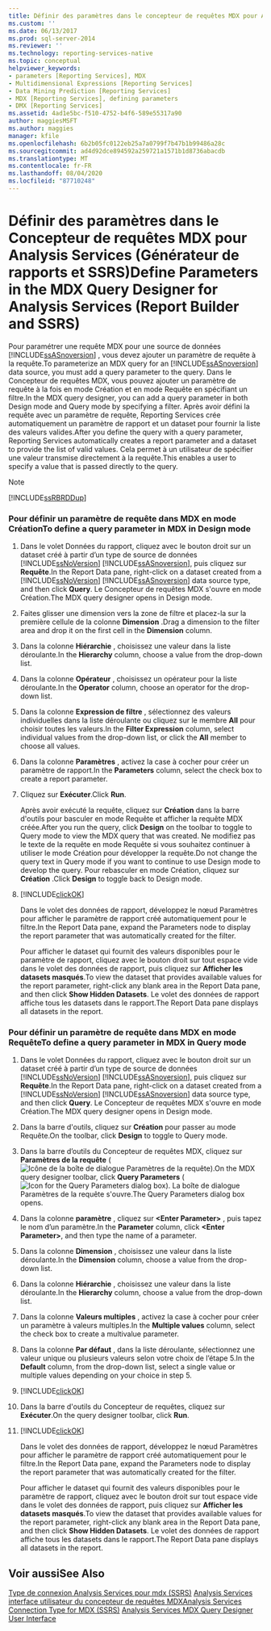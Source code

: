 ```yaml
---
title: Définir des paramètres dans le concepteur de requêtes MDX pour Analysis Services (Générateur de rapports et SSRS) | Microsoft Docs
ms.custom: ''
ms.date: 06/13/2017
ms.prod: sql-server-2014
ms.reviewer: ''
ms.technology: reporting-services-native
ms.topic: conceptual
helpviewer_keywords:
- parameters [Reporting Services], MDX
- Multidimensional Expressions [Reporting Services]
- Data Mining Prediction [Reporting Services]
- MDX [Reporting Services], defining parameters
- DMX [Reporting Services]
ms.assetid: 4ad1e5bc-f510-4752-b4f6-589e55317a90
author: maggiesMSFT
ms.author: maggies
manager: kfile
ms.openlocfilehash: 6b2b05fc0122eb25a7a0799f7b47b1b99486a28c
ms.sourcegitcommit: ad4d92dce894592a259721a1571b1d8736abacdb
ms.translationtype: MT
ms.contentlocale: fr-FR
ms.lasthandoff: 08/04/2020
ms.locfileid: "87710248"
---
```

# <a name="define-parameters-in-the-mdx-query-designer-for-analysis-services-report-builder-and-ssrs"></a><span data-ttu-id="13ec0-102">Définir des paramètres dans le Concepteur de requêtes MDX pour Analysis Services (Générateur de rapports et SSRS)</span><span class="sxs-lookup"><span data-stu-id="13ec0-102">Define Parameters in the MDX Query Designer for Analysis Services (Report Builder and SSRS)</span></span>
  <span data-ttu-id="13ec0-103">Pour paramétrer une requête MDX pour une source de données [!INCLUDE[ssASnoversion](../../../includes/ssasnoversion-md.md)] , vous devez ajouter un paramètre de requête à la requête.</span><span class="sxs-lookup"><span data-stu-id="13ec0-103">To parameterize an MDX query for an [!INCLUDE[ssASnoversion](../../../includes/ssasnoversion-md.md)] data source, you must add a query parameter to the query.</span></span> <span data-ttu-id="13ec0-104">Dans le Concepteur de requêtes MDX, vous pouvez ajouter un paramètre de requête à la fois en mode Création et en mode Requête en spécifiant un filtre.</span><span class="sxs-lookup"><span data-stu-id="13ec0-104">In the MDX query designer, you can add a query parameter in both Design mode and Query mode by specifying a filter.</span></span> <span data-ttu-id="13ec0-105">Après avoir défini la requête avec un paramètre de requête, Reporting Services crée automatiquement un paramètre de rapport et un dataset pour fournir la liste des valeurs valides.</span><span class="sxs-lookup"><span data-stu-id="13ec0-105">After you define the query with a query parameter, Reporting Services automatically creates a report parameter and a dataset to provide the list of valid values.</span></span> <span data-ttu-id="13ec0-106">Cela permet à un utilisateur de spécifier une valeur transmise directement à la requête.</span><span class="sxs-lookup"><span data-stu-id="13ec0-106">This enables a user to specify a value that is passed directly to the query.</span></span>

> [!NOTE]
>  [!INCLUDE[ssRBRDDup](../../includes/ssrbrddup-md.md)]

### <a name="to-define-a-query-parameter-in-mdx-in-design-mode"></a><span data-ttu-id="13ec0-107">Pour définir un paramètre de requête dans MDX en mode Création</span><span class="sxs-lookup"><span data-stu-id="13ec0-107">To define a query parameter in MDX in Design mode</span></span>

1.  <span data-ttu-id="13ec0-108">Dans le volet Données du rapport, cliquez avec le bouton droit sur un dataset créé à partir d’un type de source de données [!INCLUDE[ssNoVersion](../../../includes/ssnoversion-md.md)] [!INCLUDE[ssASnoversion](../../../includes/ssasnoversion-md.md)], puis cliquez sur **Requête**.</span><span class="sxs-lookup"><span data-stu-id="13ec0-108">In the Report Data pane, right-click on a dataset created from a [!INCLUDE[ssNoVersion](../../../includes/ssnoversion-md.md)] [!INCLUDE[ssASnoversion](../../../includes/ssasnoversion-md.md)] data source type, and then click **Query**.</span></span> <span data-ttu-id="13ec0-109">Le Concepteur de requêtes MDX s'ouvre en mode Création.</span><span class="sxs-lookup"><span data-stu-id="13ec0-109">The MDX query designer opens in Design mode.</span></span>

2.  <span data-ttu-id="13ec0-110">Faites glisser une dimension vers la zone de filtre et placez-la sur la première cellule de la colonne **Dimension** .</span><span class="sxs-lookup"><span data-stu-id="13ec0-110">Drag a dimension to the filter area and drop it on the first cell in the **Dimension** column.</span></span>

3.  <span data-ttu-id="13ec0-111">Dans la colonne **Hiérarchie** , choisissez une valeur dans la liste déroulante.</span><span class="sxs-lookup"><span data-stu-id="13ec0-111">In the **Hierarchy** column, choose a value from the drop-down list.</span></span>

4.  <span data-ttu-id="13ec0-112">Dans la colonne **Opérateur** , choisissez un opérateur pour la liste déroulante.</span><span class="sxs-lookup"><span data-stu-id="13ec0-112">In the **Operator** column, choose an operator for the drop-down list.</span></span>

5.  <span data-ttu-id="13ec0-113">Dans la colonne **Expression de filtre** , sélectionnez des valeurs individuelles dans la liste déroulante ou cliquez sur le membre **All** pour choisir toutes les valeurs.</span><span class="sxs-lookup"><span data-stu-id="13ec0-113">In the **Filter Expression** column, select individual values from the drop-down list, or click the **All** member to choose all values.</span></span>

6.  <span data-ttu-id="13ec0-114">Dans la colonne **Paramètres** , activez la case à cocher pour créer un paramètre de rapport.</span><span class="sxs-lookup"><span data-stu-id="13ec0-114">In the **Parameters** column, select the check box to create a report parameter.</span></span>

7.  <span data-ttu-id="13ec0-115">Cliquez sur **Exécuter**.</span><span class="sxs-lookup"><span data-stu-id="13ec0-115">Click **Run**.</span></span>

     <span data-ttu-id="13ec0-116">Après avoir exécuté la requête, cliquez sur **Création** dans la barre d'outils pour basculer en mode Requête et afficher la requête MDX créée.</span><span class="sxs-lookup"><span data-stu-id="13ec0-116">After you run the query, click **Design** on the toolbar to toggle to Query mode to view the MDX query that was created.</span></span> <span data-ttu-id="13ec0-117">Ne modifiez pas le texte de la requête en mode Requête si vous souhaitez continuer à utiliser le mode Création pour développer la requête.</span><span class="sxs-lookup"><span data-stu-id="13ec0-117">Do not change the query text in Query mode if you want to continue to use Design mode to develop the query.</span></span> <span data-ttu-id="13ec0-118">Pour rebasculer en mode Création, cliquez sur **Création** .</span><span class="sxs-lookup"><span data-stu-id="13ec0-118">Click **Design** to toggle back to Design mode.</span></span>

8.  [!INCLUDE[clickOK](../../../includes/clickok-md.md)]

     <span data-ttu-id="13ec0-119">Dans le volet des données de rapport, développez le nœud Paramètres pour afficher le paramètre de rapport créé automatiquement pour le filtre.</span><span class="sxs-lookup"><span data-stu-id="13ec0-119">In the Report Data pane, expand the Parameters node to display the report parameter that was automatically created for the filter.</span></span>

     <span data-ttu-id="13ec0-120">Pour afficher le dataset qui fournit des valeurs disponibles pour le paramètre de rapport, cliquez avec le bouton droit sur tout espace vide dans le volet des données de rapport, puis cliquez sur **Afficher les datasets masqués**.</span><span class="sxs-lookup"><span data-stu-id="13ec0-120">To view the dataset that provides available values for the report parameter, right-click any blank area in the Report Data pane, and then click **Show Hidden Datasets**.</span></span> <span data-ttu-id="13ec0-121">Le volet des données de rapport affiche tous les datasets dans le rapport.</span><span class="sxs-lookup"><span data-stu-id="13ec0-121">The Report Data pane displays all datasets in the report.</span></span>

### <a name="to-define-a-query-parameter-in-mdx-in-query-mode"></a><span data-ttu-id="13ec0-122">Pour définir un paramètre de requête dans MDX en mode Requête</span><span class="sxs-lookup"><span data-stu-id="13ec0-122">To define a query parameter in MDX in Query mode</span></span>

1.  <span data-ttu-id="13ec0-123">Dans le volet Données du rapport, cliquez avec le bouton droit sur un dataset créé à partir d’un type de source de données [!INCLUDE[ssNoVersion](../../../includes/ssnoversion-md.md)] [!INCLUDE[ssASnoversion](../../../includes/ssasnoversion-md.md)], puis cliquez sur **Requête**.</span><span class="sxs-lookup"><span data-stu-id="13ec0-123">In the Report Data pane, right-click on a dataset created from a [!INCLUDE[ssNoVersion](../../../includes/ssnoversion-md.md)] [!INCLUDE[ssASnoversion](../../../includes/ssasnoversion-md.md)] data source type, and then click **Query**.</span></span> <span data-ttu-id="13ec0-124">Le Concepteur de requêtes MDX s'ouvre en mode Création.</span><span class="sxs-lookup"><span data-stu-id="13ec0-124">The MDX query designer opens in Design mode.</span></span>

2.  <span data-ttu-id="13ec0-125">Dans la barre d'outils, cliquez sur **Création** pour passer au mode Requête.</span><span class="sxs-lookup"><span data-stu-id="13ec0-125">On the toolbar, click **Design** to toggle to Query mode.</span></span>

3.  <span data-ttu-id="13ec0-126">Dans la barre d’outils du Concepteur de requêtes MDX, cliquez sur **Paramètres de la requête** (![Icône de la boîte de dialogue Paramètres de la requête](../../analysis-services/media/iconqueryparameter.gif "Icône de la boîte de dialogue Paramètres de la requête")).</span><span class="sxs-lookup"><span data-stu-id="13ec0-126">On the MDX query designer toolbar, click **Query Parameters** (![Icon for the Query Parameters dialog box](../../analysis-services/media/iconqueryparameter.gif "Icon for the Query Parameters dialog box")).</span></span> <span data-ttu-id="13ec0-127">La boîte de dialogue Paramètres de la requête s'ouvre.</span><span class="sxs-lookup"><span data-stu-id="13ec0-127">The Query Parameters dialog box opens.</span></span>

4.  <span data-ttu-id="13ec0-128">Dans la colonne **paramètre** , cliquez sur **\<Enter Parameter>** , puis tapez le nom d’un paramètre.</span><span class="sxs-lookup"><span data-stu-id="13ec0-128">In the **Parameter** column, click **\<Enter Parameter>**, and then type the name of a parameter.</span></span>

5.  <span data-ttu-id="13ec0-129">Dans la colonne **Dimension** , choisissez une valeur dans la liste déroulante.</span><span class="sxs-lookup"><span data-stu-id="13ec0-129">In the **Dimension** column, choose a value from the drop-down list.</span></span>

6.  <span data-ttu-id="13ec0-130">Dans la colonne **Hiérarchie** , choisissez une valeur dans la liste déroulante.</span><span class="sxs-lookup"><span data-stu-id="13ec0-130">In the **Hierarchy** column, choose a value from the drop-down list.</span></span>

7.  <span data-ttu-id="13ec0-131">Dans la colonne **Valeurs multiples** , activez la case à cocher pour créer un paramètre à valeurs multiples.</span><span class="sxs-lookup"><span data-stu-id="13ec0-131">In the **Multiple values** column, select the check box to create a multivalue parameter.</span></span>

8.  <span data-ttu-id="13ec0-132">Dans la colonne **Par défaut** , dans la liste déroulante, sélectionnez une valeur unique ou plusieurs valeurs selon votre choix de l’étape 5.</span><span class="sxs-lookup"><span data-stu-id="13ec0-132">In the **Default** column, from the drop-down list, select a single value or multiple values depending on your choice in step 5.</span></span>

9. [!INCLUDE[clickOK](../../../includes/clickok-md.md)]

10. <span data-ttu-id="13ec0-133">Dans la barre d'outils du Concepteur de requêtes, cliquez sur **Exécuter**.</span><span class="sxs-lookup"><span data-stu-id="13ec0-133">On the query designer toolbar, click **Run**.</span></span>

11. [!INCLUDE[clickOK](../../../includes/clickok-md.md)]

     <span data-ttu-id="13ec0-134">Dans le volet des données de rapport, développez le nœud Paramètres pour afficher le paramètre de rapport créé automatiquement pour le filtre.</span><span class="sxs-lookup"><span data-stu-id="13ec0-134">In the Report Data pane, expand the Parameters node to display the report parameter that was automatically created for the filter.</span></span>

     <span data-ttu-id="13ec0-135">Pour afficher le dataset qui fournit des valeurs disponibles pour le paramètre de rapport, cliquez avec le bouton droit sur tout espace vide dans le volet des données de rapport, puis cliquez sur **Afficher les datasets masqués**.</span><span class="sxs-lookup"><span data-stu-id="13ec0-135">To view the dataset that provides available values for the report parameter, right-click any blank area in the Report Data pane, and then click **Show Hidden Datasets**.</span></span> <span data-ttu-id="13ec0-136">Le volet des données de rapport affiche tous les datasets dans le rapport.</span><span class="sxs-lookup"><span data-stu-id="13ec0-136">The Report Data pane displays all datasets in the report.</span></span>

## <a name="see-also"></a><span data-ttu-id="13ec0-137">Voir aussi</span><span class="sxs-lookup"><span data-stu-id="13ec0-137">See Also</span></span>
 <span data-ttu-id="13ec0-138">[Type de connexion Analysis Services pour mdx &#40;SSRS&#41;](analysis-services-connection-type-for-mdx-ssrs.md) [Analysis Services interface utilisateur du concepteur de requêtes MDX](analysis-services-mdx-query-designer-user-interface.md)</span><span class="sxs-lookup"><span data-stu-id="13ec0-138">[Analysis Services Connection Type for MDX &#40;SSRS&#41;](analysis-services-connection-type-for-mdx-ssrs.md) [Analysis Services MDX Query Designer User Interface](analysis-services-mdx-query-designer-user-interface.md)</span></span>


